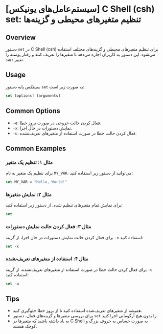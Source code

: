 # [سیستم‌عامل‌های یونیکس] C Shell (csh) set: تنظیم متغیرهای محیطی و گزینه‌ها

## Overview
دستور `set` در C Shell (csh) برای تنظیم متغیرهای محیطی و گزینه‌های مختلف استفاده می‌شود. این دستور به کاربران اجازه می‌دهد تا متغیرها را تعریف کنند و رفتار پوسته را تغییر دهند.

## Usage
سینتکس پایه دستور `set` به صورت زیر است:

```csh
set [options] [arguments]
```

## Common Options
- `-e`: فعال کردن حالت خروجی در صورت بروز خطا.
- `-x`: نمایش دستورات در حال اجرا.
- `-u`: فعال کردن حالت خطا در صورت استفاده از متغیرهای تعریف‌نشده.

## Common Examples
### مثال ۱: تنظیم یک متغیر
برای تنظیم یک متغیر به نام `MY_VAR`، می‌توانید از دستور زیر استفاده کنید:

```csh
set MY_VAR = "Hello, World!"
```

### مثال ۲: نمایش متغیرها
برای نمایش تمام متغیرهای تنظیم شده، از دستور زیر استفاده کنید:

```csh
set
```

### مثال ۳: فعال کردن حالت نمایش دستورات
برای فعال کردن حالت نمایش دستورات در حال اجرا، از گزینه `-x` استفاده کنید:

```csh
set -x
```

### مثال ۴: استفاده از متغیرهای تعریف‌نشده
برای فعال کردن حالت خطا در صورت استفاده از متغیرهای تعریف‌نشده، از گزینه `-u` استفاده کنید:

```csh
set -u
```

## Tips
- همیشه از متغیرهای تعریف‌شده استفاده کنید تا از بروز خطا جلوگیری کنید.
- برای بررسی متغیرها و گزینه‌های فعال، دستور `set` را بدون هیچ آرگومانی اجرا کنید.
- به یاد داشته باشید که متغیرها در C Shell به صورت حساس به حروف بزرگ و کوچک هستند.
